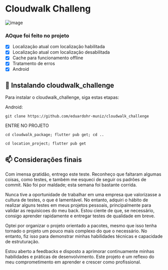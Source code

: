 # Cloudwalk Challeng


<img src="imagem.png" alt="image">


### AOque foi feito no projeto

- [x] Localização atual com localização habilitada
- [x] Localização atual com localização desabilitada
- [x] Cache para funcionamento offline
- [x] Tratamento de erros
- [x] Android

## 🚀 Instalando cloudwalk_challenge

Para instalar o cloudwalk_challenge, siga estas etapas:

Android:

```
git clone https://github.com/eduardohr-muniz/cloudwalk_challenge
```
ENTRE NO PROJETO
```
cd cloudwalk_package; flutter pub get; cd ..
```

```
cd location_project; flutter pub get
```

## 📫 Considerações finais
Com imensa gratidão, entrego este teste. Reconheço que faltaram algumas coisas, como testes, e também me esqueci de seguir os padrões de commit. Não foi por maldade; esta semana foi bastante corrida.

Nunca tive a oportunidade de trabalhar em uma empresa que valorizasse a cultura de testes, o que é lamentável. No entanto, adquiri o hábito de realizar alguns testes em meus projetos pessoais, principalmente para validar as requisicoes do meu back. Estou ciente de que, se necessário, consigo aprender rapidamente e entregar testes de qualidade em breve.

Optei por organizar o projeto orientado a pacotes, mesmo que isso tenha tornado o projeto um pouco mais complexo do que o necessário. No entanto, fiz isso para demonstrar minhas habilidades técnicas e capacidade de estruturação.

Estou aberto a feedbacks e disposto a aprimorar continuamente minhas habilidades e práticas de desenvolvimento. Este projeto é um reflexo do meu comprometimento em aprender e crescer como profissional.
